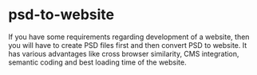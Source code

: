 # psd-to-website
If you have some requirements regarding development of a website, then you will have to create PSD files first and then convert PSD to website. It has various advantages like cross browser similarity, CMS integration, semantic coding and best loading time of the website.
